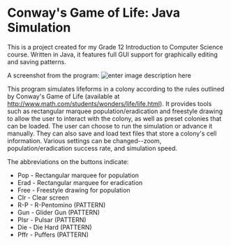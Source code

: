 # Conway's Game of Life: Java Simulation

This is a project created for my Grade 12 Introduction to Computer Science course. Written in Java, it features full GUI support for graphically editing and saving patterns. 

A screenshot from the program:
![enter image description here](http://puu.sh/mgfGU/834c0ba660.JPG)

This program simulates lifeforms in a colony according to the rules outlined by Conway's Game of Life (available at http://www.math.com/students/wonders/life/life.html). It provides tools such as rectangular marquee population/eradication and freestyle drawing to allow the user to interact with the colony, as well as preset colonies that can be loaded. The user can choose to run the simulation or advance it manually. They can also save and load text files that store a colony's cell information. Various settings can be changed--zoom, population/eradication success rate, and simulation speed. 

The abbreviations on the buttons indicate:

 - Pop - Rectangular marquee for population
 - Erad - Rectangular marquee for eradication
 - Free - Freestyle drawing for population
 - Clr - Clear screen
 - R-P - R-Pentomino (PATTERN)
 - Gun - Glider Gun (PATTERN)
 - Plsr - Pulsar (PATTERN)
 - Die - Die Hard (PATTERN)
 - Pffr - Puffers (PATTERN)

